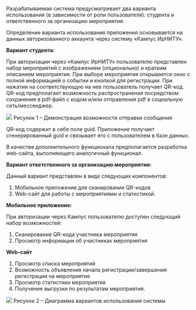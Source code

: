 ﻿Разрабатываемая система предусматривает два варианта использования (в зависимости от роли пользователя): студента и ответственного за организацию мероприятия.

Определение варианта использования приложения основывается на данных авторизованного аккаунта через систему «Кампус ИрНИТУ».

**Вариант студента:**

При авторизации через «Кампус ИрНИТУ» пользователю представлен набор мероприятий с изображением (опционально) и кратким описанием мероприятия. При выборе мероприятия открывается окно с полной информацией о событии и кнопкой для регистрации. При нажатии на соответствующую на нее пользователь получает QR-код. QR-код предполагает возможность распространения посредством сохранения в pdf-файл с кодом и/или отправления pdf в социальную сеть/мессенджер.


<span align="center"> ![](Aspose.Words.caf2d751-f149-480b-bb12-6babd4ba6793.001.png) </span>
<span align="center"> Рисунок 1 – Демонстрация возможности отправки сообщения </span>



QR-код содержит в себе поле guid. Приложение получает сгенерированный guid и связывает его с пользователем в базе данных.

В качестве дополнительного функционала предполагается разработка web-сайта, выполняющего аналогичный функционал.  

**Вариант ответственного за организацию мероприятия:**

Данный вариант представлен в виде следующих компонентов:

1. Мобильное приложение для сканирования QR-кодов
1. Web-сайт для работы с мероприятиями и статистикой.

**Мобильное приложение:**

При авторизации через Кампус пользователю доступен следующий набор возможностей:

1. Сканирование QR-кода участника мероприятия
1. Просмотр информации об участниках мероприятия

**Web-сайт**

1. Просмотр списка мероприятий
1. Возможность объявления начала регистрации/завершения   регистрации на мероприятие
1. Просмотр статистики мероприятия
1. Получение выгрузки по результатам мероприятия.

<span align="center"> ![](Aspose.Words.caf2d751-f149-480b-bb12-6babd4ba6793.002.png) </span>
<span align="center"> Рисунок 2 – Диаграмма вариантов использования системы </span>
